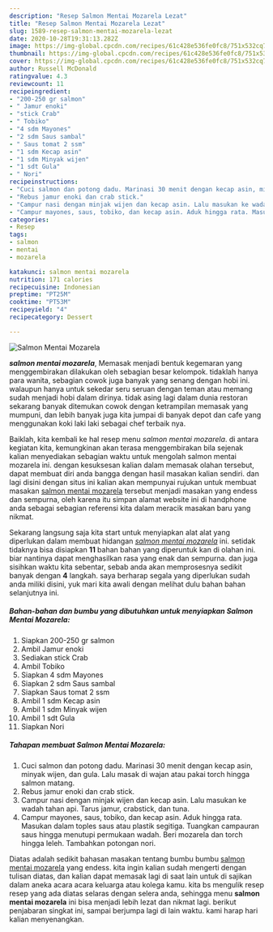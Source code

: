 ```yaml
---
description: "Resep Salmon Mentai Mozarela Lezat"
title: "Resep Salmon Mentai Mozarela Lezat"
slug: 1589-resep-salmon-mentai-mozarela-lezat
date: 2020-10-28T19:31:13.282Z
image: https://img-global.cpcdn.com/recipes/61c428e536fe0fc8/751x532cq70/salmon-mentai-mozarela-foto-resep-utama.jpg
thumbnail: https://img-global.cpcdn.com/recipes/61c428e536fe0fc8/751x532cq70/salmon-mentai-mozarela-foto-resep-utama.jpg
cover: https://img-global.cpcdn.com/recipes/61c428e536fe0fc8/751x532cq70/salmon-mentai-mozarela-foto-resep-utama.jpg
author: Russell McDonald
ratingvalue: 4.3
reviewcount: 11
recipeingredient:
- "200-250 gr salmon"
- " Jamur enoki"
- "stick Crab"
- " Tobiko"
- "4 sdm Mayones"
- "2 sdm Saus sambal"
- " Saus tomat 2 ssm"
- "1 sdm Kecap asin"
- "1 sdm Minyak wijen"
- "1 sdt Gula"
- " Nori"
recipeinstructions:
- "Cuci salmon dan potong dadu. Marinasi 30 menit dengan kecap asin, minyak wijen, dan gula. Lalu masak di wajan atau pakai torch hingga salmon matang."
- "Rebus jamur enoki dan crab stick."
- "Campur nasi dengan minjak wijen dan kecap asin. Lalu masukan ke wadah tahan api. Tarus jamur, crabstick, dan tuna."
- "Campur mayones, saus, tobiko, dan kecap asin. Aduk hingga rata. Masukan dalam toples saus atau plastik segitiga. Tuangkan campauran saus hingga menutupi permukaan wadah. Beri mozarela dan torch hingga leleh. Tambahkan potongan nori."
categories:
- Resep
tags:
- salmon
- mentai
- mozarela

katakunci: salmon mentai mozarela 
nutrition: 171 calories
recipecuisine: Indonesian
preptime: "PT25M"
cooktime: "PT53M"
recipeyield: "4"
recipecategory: Dessert

---
```



![Salmon Mentai Mozarela](https://img-global.cpcdn.com/recipes/61c428e536fe0fc8/751x532cq70/salmon-mentai-mozarela-foto-resep-utama.jpg)

<b><i>salmon mentai mozarela</i></b>, Memasak menjadi bentuk kegemaran yang menggembirakan dilakukan oleh sebagian besar kelompok. tidaklah hanya para wanita, sebagian cowok juga banyak yang senang dengan hobi ini. walaupun hanya untuk sekedar seru seruan dengan teman atau memang sudah menjadi hobi dalam dirinya. tidak asing lagi dalam dunia restoran sekarang banyak ditemukan cowok dengan ketrampilan memasak yang mumpuni, dan lebih banyak juga kita jumpai di banyak depot dan cafe yang menggunakan koki laki laki sebagai chef terbaik nya.



Baiklah, kita kembali ke hal resep menu <i>salmon mentai mozarela</i>. di antara kegiatan kita, kemungkinan akan terasa menggembirakan bila sejenak kalian menyediakan sebagian waktu untuk mengolah salmon mentai mozarela ini. dengan kesuksesan kalian dalam memasak olahan tersebut, dapat membuat diri anda bangga dengan hasil masakan kalian sendiri. dan lagi disini dengan situs ini kalian akan mempunyai rujukan untuk membuat masakan <u>salmon mentai mozarela</u> tersebut menjadi masakan yang endess dan sempurna, oleh karena itu simpan alamat website ini di handphone anda sebagai sebagian referensi kita dalam meracik masakan baru yang nikmat.


Sekarang langsung saja kita start untuk menyiapkan alat alat yang diperlukan dalam membuat hidangan <u><i>salmon mentai mozarela</i></u> ini. setidak tidaknya bisa disiapkan <b>11</b> bahan bahan yang diperuntuk kan di olahan ini. biar nantinya dapat menghasilkan rasa yang enak dan sempurna. dan juga sisihkan waktu kita sebentar, sebab anda akan memprosesnya sedikit banyak dengan <b>4</b> langkah. saya berharap segala yang diperlukan sudah anda miliki disini, yuk mari kita awali dengan melihat dulu bahan bahan selanjutnya ini.

<!--inarticleads1-->

##### Bahan-bahan dan bumbu yang dibutuhkan untuk menyiapkan Salmon Mentai Mozarela:

1. Siapkan 200-250 gr salmon
1. Ambil  Jamur enoki
1. Sediakan stick Crab
1. Ambil  Tobiko
1. Siapkan 4 sdm Mayones
1. Siapkan 2 sdm Saus sambal
1. Siapkan  Saus tomat 2 ssm
1. Ambil 1 sdm Kecap asin
1. Ambil 1 sdm Minyak wijen
1. Ambil 1 sdt Gula
1. Siapkan  Nori




<!--inarticleads2-->

##### Tahapan membuat Salmon Mentai Mozarela:

1. Cuci salmon dan potong dadu. Marinasi 30 menit dengan kecap asin, minyak wijen, dan gula. Lalu masak di wajan atau pakai torch hingga salmon matang.
1. Rebus jamur enoki dan crab stick.
1. Campur nasi dengan minjak wijen dan kecap asin. Lalu masukan ke wadah tahan api. Tarus jamur, crabstick, dan tuna.
1. Campur mayones, saus, tobiko, dan kecap asin. Aduk hingga rata. Masukan dalam toples saus atau plastik segitiga. Tuangkan campauran saus hingga menutupi permukaan wadah. Beri mozarela dan torch hingga leleh. Tambahkan potongan nori.




Diatas adalah sedikit bahasan masakan tentang bumbu bumbu <u>salmon mentai mozarela</u> yang endess. kita ingin kalian sudah mengerti dengan tulisan diatas, dan kalian dapat memasak lagi di saat lain untuk di sajikan dalam aneka acara acara keluarga atau kolega kamu. kita bs mengulik resep resep yang ada diatas selaras dengan selera anda, sehingga menu <b>salmon mentai mozarela</b> ini bisa menjadi lebih lezat dan nikmat lagi. berikut penjabaran singkat ini, sampai berjumpa lagi di lain waktu. kami harap hari kalian menyenangkan.

